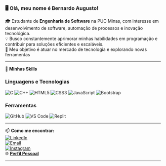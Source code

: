 ### 🖥️  Olá, meu nome é **Bernardo Augusto**!  

🎓 Estudante de **Engenharia de Software** na PUC Minas, com interesse em desenvolvimento de software, automação de processos e inovação tecnológica.  
💡 Busco constantemente aprimorar minhas habilidades em programação e contribuir para soluções eficientes e escaláveis.  
🚀 Meu objetivo é atuar no mercado de tecnologia e explorando novas ferramentas  

---

🚀 **Minhas Skills**

### Linguagens e Tecnologias
![C](https://img.shields.io/badge/C-A8B9CC?style=for-the-badge&logo=c&logoColor=white)
![C++](https://img.shields.io/badge/C++-00599C?style=for-the-badge&logo=cplusplus&logoColor=white)
![HTML5](https://img.shields.io/badge/HTML5-E34F26?style=for-the-badge&logo=html5&logoColor=white)
![CSS3](https://img.shields.io/badge/CSS3-1572B6?style=for-the-badge&logo=css3&logoColor=white)
![JavaScript](https://img.shields.io/badge/JavaScript-F7DF1E?style=for-the-badge&logo=javascript&logoColor=black)
![Bootstrap](https://img.shields.io/badge/Bootstrap-7952B3?style=for-the-badge&logo=bootstrap&logoColor=white)

### Ferramentas
![GitHub](https://img.shields.io/badge/GitHub-181717?style=for-the-badge&logo=github&logoColor=white)
![VS Code](https://img.shields.io/badge/VS%20Code-007ACC?style=for-the-badge&logo=visualstudiocode&logoColor=white)
![Replit](https://img.shields.io/badge/Replit-FF4500?style=for-the-badge&logo=replit&logoColor=white)

---

📫 **Como me encontrar:**  
[![LinkedIn](https://img.shields.io/badge/LinkedIn-0077B5?style=for-the-badge&logo=linkedin&logoColor=white)](https://www.linkedin.com/in/bernardo-lopes-3500b92b6/)  
[![Email](https://img.shields.io/badge/Email-D14836?style=for-the-badge&logo=gmail&logoColor=white)](mailto:b.lopes.software@gmail.com)  
[![Instagram](https://img.shields.io/badge/Instagram-E4405F?style=for-the-badge&logo=instagram&logoColor=white)](https://www.instagram.com/bernardoapl/)  
🌐 [**Perfil Pessoal**](http://127.0.0.1:5500/)

---
